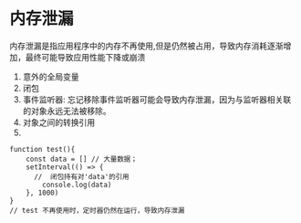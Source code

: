 # 内存泄漏
内存泄漏是指应用程序中的内存不再使用,但是仍然被占用，导致内存消耗逐渐增加，最终可能导致应用性能下降或崩溃

1. 意外的全局变量
2. 闭包
3. 事件监听器: 忘记移除事件监听器可能会导致内存泄漏，因为与监听器相关联的对象永远无法被移除。
4. 对象之间的转换引用
5. 
```
function test(){
    const data = [] // 大量数据；
    setInterval(() => {
      //  闭包持有对'data'的引用
        console.log(data)
    }, 1000)
}
// test 不再使用时，定时器仍然在运行，导致内存泄漏
```